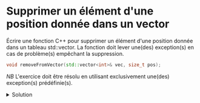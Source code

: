 # Supprimer un élément d'une position donnée dans un vector

Écrire une fonction C++ pour supprimer un élément d'une position donnée dans un tableau std::vector<int>. La fonction doit lever une(des) exception(s) en cas de problème(s) empêchant la suppression.

~~~cpp
void removeFromVector(std::vector<int>& vec, size_t pos);
~~~

_NB_ L'exercice doit être résolu en utilisant exclusivement une(des) exception(s) prédéfinie(s).


<details>
<summary>Solution</summary>

~~~cpp
#include <iostream>
#include <vector>
#include <stdexcept>

void removeFromVector(std::vector<int>& vec, size_t pos) {
    if (vec.empty()) {
        throw std::runtime_error("Suppression impossible, le vecteur est vide");
    }

    if (pos >= vec.size()) {
        throw std::out_of_range("Position hors limites du vecteur");
    }

    vec.erase(vec.begin() + pos);
}

int main() {
    std::vector<int> monVecteur = {1, 2, 3, 4, 5};

    try {
        removeFromVector(monVecteur, 6); // Supprime l'élément à la position 2

        // Affichage du vecteur après suppression
        for (int val : monVecteur) {
            std::cout << val << " ";
        }
        std::cout << std::endl;
    } catch (const std::exception& e) {
        std::cerr << "Erreur: " << e.what() << std::endl;
    }

    return 0;
}

~~~



</details>

